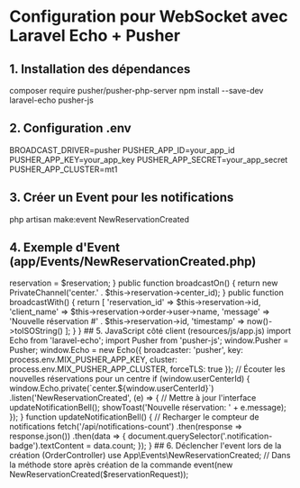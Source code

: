 # Configuration pour WebSocket avec Laravel Echo + Pusher

## 1. Installation des dépendances
composer require pusher/pusher-php-server
npm install --save-dev laravel-echo pusher-js

## 2. Configuration .env
BROADCAST_DRIVER=pusher
PUSHER_APP_ID=your_app_id
PUSHER_APP_KEY=your_app_key
PUSHER_APP_SECRET=your_app_secret
PUSHER_APP_CLUSTER=mt1

## 3. Créer un Event pour les notifications
php artisan make:event NewReservationCreated

## 4. Exemple d'Event (app/Events/NewReservationCreated.php)
<?php
namespace App\Events;

use Illuminate\Broadcasting\Channel;
use Illuminate\Broadcasting\InteractsWithSockets;
use Illuminate\Broadcasting\PresenceChannel;
use Illuminate\Broadcasting\PrivateChannel;
use Illuminate\Contracts\Broadcasting\ShouldBroadcast;
use Illuminate\Foundation\Events\Dispatchable;
use Illuminate\Queue\SerializesModels;
use App\Models\ReservationRequest;

class NewReservationCreated implements ShouldBroadcast
{
    use Dispatchable, InteractsWithSockets, SerializesModels;

    public $reservation;

    public function __construct(ReservationRequest $reservation)
    {
        $this->reservation = $reservation;
    }

    public function broadcastOn()
    {
        return new PrivateChannel('center.' . $this->reservation->center_id);
    }

    public function broadcastWith()
    {
        return [
            'reservation_id' => $this->reservation->id,
            'client_name' => $this->reservation->order->user->name,
            'message' => 'Nouvelle réservation #' . $this->reservation->id,
            'timestamp' => now()->toISOString()
        ];
    }
}

## 5. JavaScript côté client (resources/js/app.js)
import Echo from 'laravel-echo';
import Pusher from 'pusher-js';

window.Pusher = Pusher;

window.Echo = new Echo({
    broadcaster: 'pusher',
    key: process.env.MIX_PUSHER_APP_KEY,
    cluster: process.env.MIX_PUSHER_APP_CLUSTER,
    forceTLS: true
});

// Écouter les nouvelles réservations pour un centre
if (window.userCenterId) {
    window.Echo.private(`center.${window.userCenterId}`)
        .listen('NewReservationCreated', (e) => {
            // Mettre à jour l'interface
            updateNotificationBell();
            showToast('Nouvelle réservation: ' + e.message);
        });
}

function updateNotificationBell() {
    // Recharger le compteur de notifications
    fetch('/api/notifications-count')
        .then(response => response.json())
        .then(data => {
            document.querySelector('.notification-badge').textContent = data.count;
        });
}

## 6. Déclencher l'event lors de la création (OrderController)
use App\Events\NewReservationCreated;

// Dans la méthode store après création de la commande
event(new NewReservationCreated($reservationRequest));
